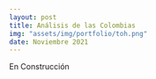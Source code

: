 ```yaml
---
layout: post
title: Análisis de las Colombias
img: "assets/img/portfolio/toh.png"
date: Noviembre 2021
---
```


En Construcción
